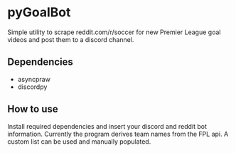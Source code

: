 # pyGoalBot

Simple utility to scrape reddit.com/r/soccer for new Premier League goal videos and post them to a discord channel.

## Dependencies

* asyncpraw
* discordpy

## How to use

Install required dependencies and insert your discord and reddit bot information. Currently the program derives team names from the FPL api. A custom list can be used and manually populated.
